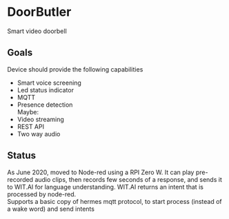 # DoorButler
Smart video doorbell<br/>

## Goals
Device should provide the following capabilities
- Smart voice screening<br/>
- Led status indicator<br/>
- MQTT<br/>
- Presence detection<br/>
Maybe:
- Video streaming<br/>
- REST API<br/>
- Two way audio<br/>

## Status
As June 2020, moved to Node-red using a RPI Zero W. It can play pre-recorded audio clips, then records few seconds of a response, and sends it to WIT.AI for language understanding. WIT.AI returns an intent that is processed by node-red.</br>
Supports a basic copy of hermes mqtt protocol, to start process (instead of a wake word) and send intents
